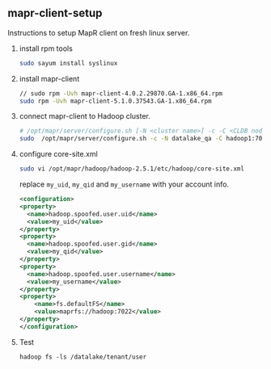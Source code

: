 mapr-client-setup
-----------------

Instructions to setup MapR client on fresh linux server.

1. install rpm tools

    ```bash
    sudo sayum install syslinux
    ```

2. install mapr-client

    ```bash
    // sudo rpm -Uvh mapr-client-4.0.2.29870.GA-1.x86_64.rpm
    sudo rpm -Uvh mapr-client-5.1.0.37543.GA-1.x86_64.rpm
    ```

3. connect mapr-client to Hadoop cluster. 

    ```bash
    # /opt/mapr/server/configure.sh [-N <cluster name>] -c -C <CLDB node>[:<port>][,<CLDB node>[:<port>]...]
    sudo  /opt/mapr/server/configure.sh -c -N datalake_qa -C hadoop1:7022,hadoop2:7022,hadoop3:7022-Z zk1:5000,zk2:5000,zk3:5000 -HS hadoop1
    ```

4. configure core-site.xml

    ```bash
    sudo vi /opt/mapr/hadoop/hadoop-2.5.1/etc/hadoop/core-site.xml
    ```

    replace `my_uid`, `my_qid` and `my_username` with your account info. 

    ```xml
    <configuration>
    <property>
      <name>hadoop.spoofed.user.uid</name>
      <value>my_uid</value>
    </property>
    <property>
      <name>hadoop.spoofed.user.gid</name>
      <value>my_qid</value>
    </property>
    <property>
      <name>hadoop.spoofed.user.username</name>
      <value>my_username</value>
    </property>
    <property>
        <name>fs.defaultFS</name>
        <value>maprfs://hadoop:7022</value>
    </property>
    </configuration>
    ```

6. Test

    ```
    hadoop fs -ls /datalake/tenant/user 
    ```
 
